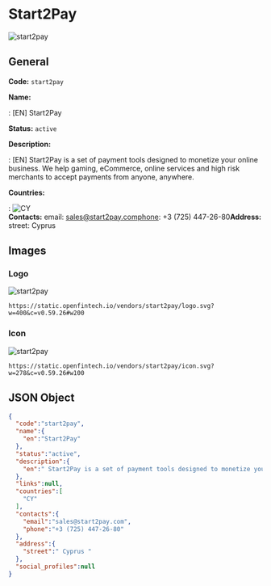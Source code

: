 
# Start2Pay 
![start2pay](https://static.openfintech.io/vendors/start2pay/logo.svg?w=400&c=v0.59.26#w200)  

## General 
 
**Code:** `start2pay` 
 
**Name:** 
 
:	[EN] Start2Pay 
 
**Status:** `active` 
 
**Description:** 
 
: [EN]  Start2Pay is a set of payment tools designed to monetize your online business. We help gaming, eCommerce, online services and high risk merchants to accept payments from anyone, anywhere.  
 
 
**Countries:** 
 
:	![CY](https://cdnjs.cloudflare.com/ajax/libs/flag-icon-css/3.3.0/flags/4x3/cy.svg#w24)  
**Contacts:** 
email: sales@start2pay.comphone: +3 (725) 447-26-80**Address:** 
street:  Cyprus  

## Images 

### Logo 
 
![start2pay](https://static.openfintech.io/vendors/start2pay/logo.svg?w=400&c=v0.59.26#w200)  

```
https://static.openfintech.io/vendors/start2pay/logo.svg?w=400&c=v0.59.26#w200
```  

### Icon 
 
![start2pay](https://static.openfintech.io/vendors/start2pay/icon.svg?w=278&c=v0.59.26#w100)  

```
https://static.openfintech.io/vendors/start2pay/icon.svg?w=278&c=v0.59.26#w100
```  

## JSON Object 

```json
{
  "code":"start2pay",
  "name":{
    "en":"Start2Pay"
  },
  "status":"active",
  "description":{
    "en":" Start2Pay is a set of payment tools designed to monetize your online business. We help gaming, eCommerce, online services and high risk merchants to accept payments from anyone, anywhere. "
  },
  "links":null,
  "countries":[
    "CY"
  ],
  "contacts":{
    "email":"sales@start2pay.com",
    "phone":"+3 (725) 447-26-80"
  },
  "address":{
    "street":" Cyprus "
  },
  "social_profiles":null
}
```  
